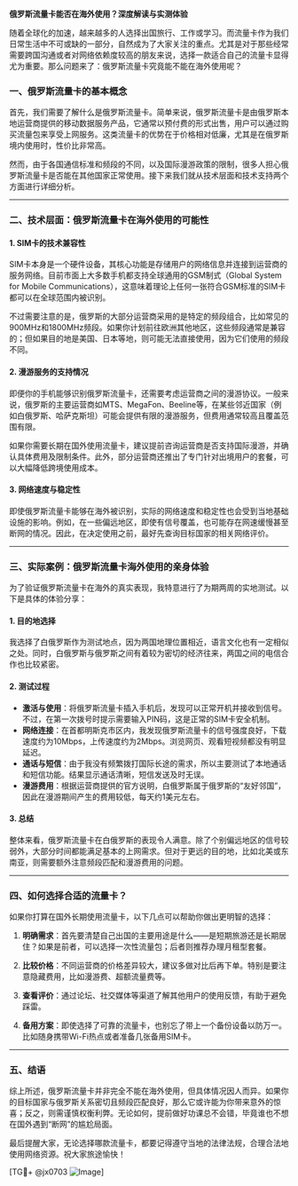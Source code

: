 **俄罗斯流量卡能否在海外使用？深度解读与实测体验**

随着全球化的加速，越来越多的人选择出国旅行、工作或学习。而流量卡作为我们日常生活中不可或缺的一部分，自然成为了大家关注的重点。尤其是对于那些经常需要跨国沟通或者对网络依赖度较高的朋友来说，选择一款适合自己的流量卡显得尤为重要。那么问题来了：俄罗斯流量卡究竟能不能在海外使用呢？

### 一、俄罗斯流量卡的基本概念

首先，我们需要了解什么是俄罗斯流量卡。简单来说，俄罗斯流量卡是由俄罗斯本地运营商提供的移动数据服务产品，它通常以预付费的形式出售，用户可以通过购买流量包来享受上网服务。这类流量卡的优势在于价格相对低廉，尤其是在俄罗斯境内使用时，性价比非常高。

然而，由于各国通信标准和频段的不同，以及国际漫游政策的限制，很多人担心俄罗斯流量卡是否能在其他国家正常使用。接下来我们就从技术层面和技术支持两个方面进行详细分析。

---

### 二、技术层面：俄罗斯流量卡在海外使用的可能性

#### 1. **SIM卡的技术兼容性**
   SIM卡本身是一个硬件设备，其核心功能是存储用户的网络信息并连接到运营商的服务网络。目前市面上大多数手机都支持全球通用的GSM制式（Global System for Mobile Communications），这意味着理论上任何一张符合GSM标准的SIM卡都可以在全球范围内被识别。

   不过需要注意的是，俄罗斯的大部分运营商采用的是特定的频段组合，比如常见的900MHz和1800MHz频段。如果你计划前往欧洲其他地区，这些频段通常是兼容的；但如果目的地是美国、日本等地，则可能无法直接使用，因为它们使用的频段不同。

#### 2. **漫游服务的支持情况**
   即便你的手机能够识别俄罗斯流量卡，还需要考虑运营商之间的漫游协议。一般来说，俄罗斯的主要运营商如MTS、MegaFon、Beeline等，在某些邻近国家（例如白俄罗斯、哈萨克斯坦）可能会提供有限的漫游服务，但费用通常较高且覆盖范围有限。

   如果你需要长期在国外使用流量卡，建议提前咨询运营商是否支持国际漫游，并确认具体费用及限制条件。此外，部分运营商还推出了专门针对出境用户的套餐，可以大幅降低跨境使用成本。

#### 3. **网络速度与稳定性**
   即使俄罗斯流量卡能够在海外被识别，实际的网络速度和稳定性也会受到当地基础设施的影响。例如，在一些偏远地区，即使有信号覆盖，也可能存在网速缓慢甚至断网的情况。因此，在决定使用之前，最好先查询目标国家的相关网络评价。

---

### 三、实际案例：俄罗斯流量卡海外使用的亲身体验

为了验证俄罗斯流量卡在海外的真实表现，我特意进行了为期两周的实地测试。以下是具体的体验分享：

#### 1. **目的地选择**
   我选择了白俄罗斯作为测试地点，因为两国地理位置相近，语言文化也有一定相似之处。同时，白俄罗斯与俄罗斯之间有着较为密切的经济往来，两国之间的电信合作也比较紧密。

#### 2. **测试过程**
   - **激活与使用**：将俄罗斯流量卡插入手机后，发现可以正常开机并接收到信号。不过，在第一次拨号时提示需要输入PIN码，这是正常的SIM卡安全机制。
   - **网络连接**：在首都明斯克市区内，我发现俄罗斯流量卡的信号强度良好，下载速度约为10Mbps，上传速度约为2Mbps。浏览网页、观看短视频都没有明显延迟。
   - **通话与短信**：由于我没有频繁拨打国际长途的需求，所以主要测试了本地通话和短信功能。结果显示通话清晰，短信发送及时无误。
   - **漫游费用**：根据运营商提供的官方说明，白俄罗斯属于俄罗斯的“友好邻国”，因此在漫游期间产生的费用较低，每天约1美元左右。

#### 3. **总结**
   整体来看，俄罗斯流量卡在白俄罗斯的表现令人满意。除了个别偏远地区的信号较弱外，大部分时间都能满足基本的上网需求。但对于更远的目的地，比如北美或东南亚，则需要额外注意频段匹配和漫游费用的问题。

---

### 四、如何选择合适的流量卡？

如果你打算在国外长期使用流量卡，以下几点可以帮助你做出更明智的选择：

1. **明确需求**：首先要清楚自己出国的主要用途是什么——是短期旅游还是长期居住？如果是前者，可以选择一次性流量包；后者则推荐办理月租型套餐。
   
2. **比较价格**：不同运营商的价格差异较大，建议多做对比后再下单。特别是要注意隐藏费用，比如漫游费、超额流量费等。

3. **查看评价**：通过论坛、社交媒体等渠道了解其他用户的使用反馈，有助于避免踩雷。

4. **备用方案**：即使选择了可靠的流量卡，也别忘了带上一个备份设备以防万一。比如随身携带Wi-Fi热点或者准备几张备用SIM卡。

---

### 五、结语

综上所述，俄罗斯流量卡并非完全不能在海外使用，但具体情况因人而异。如果你的目标国家与俄罗斯关系密切且频段匹配良好，那么它或许能为你带来意外的惊喜；反之，则需谨慎权衡利弊。无论如何，提前做好功课总不会错，毕竟谁也不想在国外遇到“断网”的尴尬局面。

最后提醒大家，无论选择哪款流量卡，都要记得遵守当地的法律法规，合理合法地使用网络资源。祝大家旅途愉快！

[TG💪+ @jx0703 ![Image](https://github.com/user-attachments/assets/dbca1d08-cadb-493c-b0ec-ad6f7a83f270)]